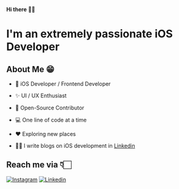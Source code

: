 **Hi there** 👋🏻

# I'm an extremely passionate iOS Developer

## About Me 😁
* 📱 iOS Developer / Frontend Developer

* ✨ UI / UX Enthusiast

* 📖 Open-Source Contributor

* 💻 One line of code at a time

* ♥️ Exploring new places

* ✍🏻 I write blogs on iOS development in [Linkedin](https://www.linkedin.com/in/nijat-hamid/)


## Reach me via 👇🏻

[![Instagram](https://githubraw.com/rahuldkjain/github-profile-readme-generator/master/src/images/icons/Social/instagram.svg)](https://www.instagram.com/nijathamid/) [![Linkedin](https://raw.githubusercontent.com/rahuldkjain/github-profile-readme-generator/888aff31e1d26dd2a6acf6afebbc34970aeb0118/src/images/icons/Social/linked-in-alt.svg)](https://www.linkedin.com/in/nijat-hamid/)


